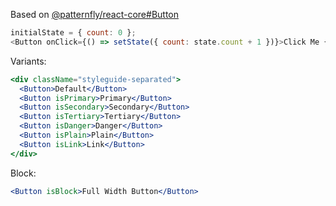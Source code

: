 Based on [@patternfly/react-core#Button](http://patternfly-react.surge.sh/patternfly-4/components/button)

```js
initialState = { count: 0 };
<Button onClick={() => setState({ count: state.count + 1 })}>Click Me {state.count}</Button>;
```

Variants:

```jsx
<div className="styleguide-separated">
  <Button>Default</Button>
  <Button isPrimary>Primary</Button>
  <Button isSecondary>Secondary</Button>
  <Button isTertiary>Tertiary</Button>
  <Button isDanger>Danger</Button>
  <Button isPlain>Plain</Button>
  <Button isLink>Link</Button>
</div>
```

Block:

```jsx
<Button isBlock>Full Width Button</Button>
```
